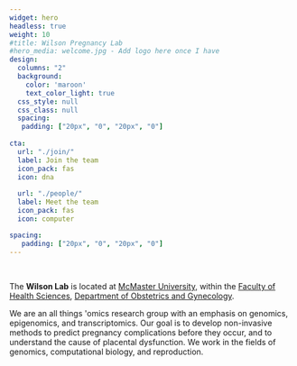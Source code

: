 ```yaml
---
widget: hero
headless: true
weight: 10
#title: Wilson Pregnancy Lab
#hero_media: welcome.jpg - Add logo here once I have
design:
  columns: "2"
  background:
    color: 'maroon'
    text_color_light: true
  css_style: null
  css_class: null
  spacing:
   padding: ["20px", "0", "20px", "0"]
   
cta:
  url: "./join/"
  label: Join the team
  icon_pack: fas
  icon: dna
  
  url: "./people/"
  label: Meet the team
  icon_pack: fas
  icon: computer

spacing:
   padding: ["20px", "0", "20px", "0"]
---
```

<br>

The **Wilson Lab** is located at [McMaster University,](https://www.mcmaster.ca/) within the [Faculty of Health Sciences](https://healthsci.mcmaster.ca/), [Department of Obstetrics and Gynecology](https://obsgyn.mcmaster.ca/home).

We are an all things 'omics research group with an emphasis on genomics, epigenomics, and transcriptomics. Our goal is to develop non-invasive methods to predict pregnancy complications before they occur, and to understand the cause of placental dysfunction. We work in the fields of genomics, computational biology, and reproduction.

